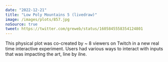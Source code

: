 ```yaml
---
date: "2022-12-21"
title: "Low Poly Mountains 5 (livedraw)"
image: /images/plots/857.jpg
noSource: true
tweet: https://twitter.com/greweb/status/1605845558354124801
---
```


This physical plot was co-created by ~ 8 viewers on Twitch in a new real time interactive experiment. Users had various ways to interact with inputs that was impacting the art, line by ilne.